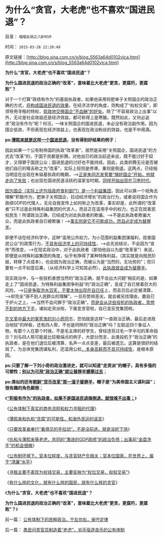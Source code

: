 # 为什么“贪官，大老虎”也不喜欢“国进民退”？

目录： `唱唱反调之八卦时评` 

时间： `2015-03-28 22:20:49` 

原文链接：[http://blog.sina.com.cn/s/blog_5563a64d0102vlca.html](http://blog.sina.com.cn/s/blog_5563a64d0102vlca.html)

**为什么“贪官，大老虎”也不喜欢“国进民退”？**

**为什么国进民退的政治正确的“改革”，意味着比大老虎“更贪，更腐朽，更腐败”？**



对于一个打算“政绩有作为”的基层执政者，如果他采用将肥单子关照国企的政治正确的方式，[将构成国进民退的效果](../../../2014/11/8/凯恩斯主义粉碎了中国市场经济改革的黄金时机！.md)，在经济法学的角度，则构成了“权权交易”，即领导用寻租的特权，[低效地交换国企“不血酬”的好处](../../../2014/9/28/明治维新赎买特权为了不妥协，镇压血酬的成功的改革经验.md)。除了“不容易政治上出事”以外，无论是社会效益还是经济效益，都可称得上是寒酸。既然如此，又何必追求“政治有作为”呢？何况，一味关照国企的国进民退，未必没有政治副作用。因为国企低效，不但表现在经济效益上，也表现在政治粉丝的效益，也是不中用滴。

**ps:[薄熙来就是这样一个国进民退](../../../2013/7/17/重庆模式和薄熙来的粉丝有着深厚的传统基础；.md)，没有得到好结果的例子**；

因此如果一个公有制帝国的执政“改革者”，居然是采用“关照国企，国进民退”的方式去“改革”的，于国于民都是折腾。对他自已的政治前途来说，既不能讨好于奴才，又得罪于国民公众；国进民退的讨好也不能持续。因此，此类折腾无论是否被他们自已的喉舌称之为“改革”，实际上轻则是停滞，重则是倒退。这两点，已经相当明显在出现在朱镕基执政的晚期，——>[正是朱同志发誓要“搞好国企”开始，他就走向了失败](../../../2013/1/21/关键不在于如何“分配，再分配，N次分配”.md)；也出现在国进民退活跃的温家宝时期，[同样开始出现在习李时代](../../../2015/3/19/对事不对人地，长中短线地，预期中国前景.md)。

[因为国企（实际上还包括政府食利部门）是一个利益集团](../../../2014/1/26/政府食客社群，攀比加薪的“特权最大化定律”.md)，因此可以换一个视角去理解“积极作为，肥单子关照国企，拉动经济增长”的政治行为，或者说将国企作为政绩GDP的代理人，无论自我宣传上如何称之为改革，事实却是，此所谓的“改革者”只不过是此特殊利益集团的代言人，而且正在滥用手中的权力，也正在戕害民权民生！所谓政治正确，已经成为对此执政者的欺骗，——>不是此执政者欺骗大众，而是此执政者自已被欺骗！——>[事实则是它不可能成功，而且必定成为替罪羊](../../../2013/2/2/《旧制度和大革命》，米塞斯，戈尔巴乔夫和薄熙来.md)。

即便不谈在经济科学中，这种“滥用公共权力，为小范围利益集团谋福利，戕害国民公众”的政策行为，[不具有经济学上的可持续性](../../../2015/1/13/公有制积弊如山的永恒绝境，和绝处逢生的出路.md)，——>此先验结论，不会因为“宣传”而改变，——>在现实政治中，对于此执政者（那怕他自以为是“改革家”）来说，即便是从特殊利益集团的角度，似乎有挣得了某种特殊利益，（其实就是向贱民阶层，转移了点成本），也会因为政治正确，而被认为是“当然的，无功劳的”；但只要有一点不如意后果，（从经济科学上可知其必然），[此执政就会成为替罪羊](../../../2014/9/25/甲午惨败中的替罪羊，掩盖了中华帝国传统文化的缺陷.md)。

现实政治中，与一些投机者想当然的“政治正确，就不会出大问题”相反的是，如果走上了“国进民退，为特殊利益集团争利益”的“政治正确”，变成了自已冒着巨大的风险，——>[只是争取洪水滔天，不要太快出现在自已任](../../../2013/4/10/“得过且过，那管日后洪水滔天”是中国社会的共识；.md)上，而且日后必定被清算，——>却完全“得不到人民群众的理解”，一旦形势转恶劣，就会被另找理由，置自已于炉火之上，——>当然不会问罪于“政治正确”，[而是会从这些投机的执政者，意想不到的地方下手](../../../2015/3/18/仇恨贪官是没用的，对“大老虎”也应该公正！.md)，诸如走资派啦，下属变贪官啦，自已变反党集团啦。

[在文革中最大的冤死鬼的刘小奇同](../../../2009/7/3/看看毛主席是怎样发动文革反腐的.md)志，恐怕就是这样“一直政治正确，最后走进政治地狱”的样板，还有四人帮，不也是同样的“政治正确”吗？左联这四个象征人物，有那个人在那个时侯，不是毛主席的好学生，曾经违背过毛一字半句的革命指示？刘与四人帮可能是比较极端点的例子，大部分而言，此类投机于“政治正确”的执政者，是在他们退位后被清算，名声一点点变差，最后被遗忘。这算是很好的结局了。为总体党集团谋私利，还滥用公权[，本身高耗而不具可持续性](../../../2015/3/19/为什么天主教能成为历史最悠久，最成熟的总体党，及其香油钱.md)，是根本原因。

**ps:只要了解一下刘小奇的政治激进史，就可以知道“走资派”的帽子，具有多强的可塑性；[别以为可用“政治正确”就让替罪羊搪塞过去](../../../2014/1/22/代表了先进性，还是“历史遗留问题”，关乎执政合法性.md)**；

**ps:类似的还有[朝鲜“货币改革”那一溜子替罪羊](../../../2010/1/10/朝鲜货币抢劫即将进入第二幕：恶性通货膨胀.md)，帽子是“为美帝国主义谋利益”；很有趣的角色颠倒**；

《**[“积极有作为”的执政者，如果不是国进民退搞倒退，就很难不出事；](../../../2015/3/20/仇和违纪中的对与错，有作为的命门和寻租代理人.md)**》

《[公有体制下真实的商务流程和权力寻租的代理](../../../2015/3/21/公有体制下真实的商务流程，和权力寻租的代理；.md)》

《[薄熙来和仇和“贪腐”的可能性，和海外民运的谣言](../../../2015/3/22/不要把海外民运的信口雌黄当事实说事.md)》

《[只要改革者奉行“看得见的手拉动”，不是没前途，就是没好下场](../../../2015/3/23/可能是仇和落马的真正原因；.md)》

《[仇和与薄熙来等老虎，共同的“激进的GDP政绩”的政治负债；出事前“金盘洗手”的机会很微](../../../2015/3/24/愚民问责官员制造着“老虎”，劣币驱逐良币的公有体制.md)》

《[公有制环境下，官本位程度，与贪官财产负相关；官本位国家，在世界上，属于“清廉”水平](../../../2015/3/25/公有制环境下，贪官腐败，与民主正相关，与官本位负相关；.md)》

《[寻租主要不表现为权钱交易，主要反映为“权位交易，权权交易”](../../../2015/3/26/“权钱交易”可能是进步，公有制寻租主要体现为“权权交易”.md)》

《[有什么样的文化，就有什么样的国民，就有什么样的贪官](../../../2015/3/27/有什么样的国民，就有什么样的贪官.md)》

《**为什么“贪官，大老虎”也不喜欢“国进民退”？**

**为什么国进民退的政治正确的“改革”，意味着比大老虎“更贪，更腐朽，更腐败”？**》

前一篇： [公有体制下的民粹政治，宁左勿右，保守定律](../../../2015/3/30/公有体制下的民粹政治，宁左勿右，保守定律.md)

后一篇： [愚民问责官员制造着“老虎”，劣币驱逐良币的公有体制](../../../2015/3/24/愚民问责官员制造着“老虎”，劣币驱逐良币的公有体制.md)

